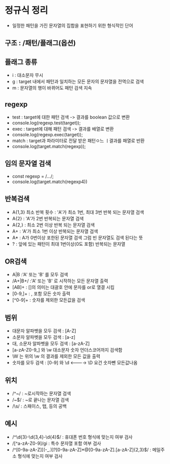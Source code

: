 # 정규식 정리
 * 일정한 패턴을 가진 문자열의 집합을 표현하기 위한 형식적인 단어

## 구조 : /패턴/플래그(옵션) 

## 플래그 종류
* i : 대소문자 무시
* g : target 내에서 패턴과 일치하는 모든 문자의 문자열을 전역으로 검색
* m : 문자열의 행이 바뀌어도 패턴 검색 지속

## regexp
* test : target에 대한 패턴 검색 -> 결과를 boolean 값으로 변환
 * console.log(regexp.test(target));
* exec : target에 대해 패턴 검색 -> 결과를 배열로 변환
 * console.log(regexp.exec(target));
* match : target과 파라미터로 전달 받은 패턴ㅇ느 ㅣ결과를 패열로 반환
 * console.log(target.match(regexp));

## 임의 문자열 검색
* const regexp = /.../;
* console.log(target.match(regexp4))

## 반복검색
* A{1,3} 최소 반복 횟수 : 'A'가 최소 1번, 최대 3번 반복 되는 문자열 검색
* A{2} : 'A'가 2번 반복되는 문자열 검색
* A{2,} : 최소 2번 이상 반복 되는 문자열 검색
* A+ : 'A'가 최소 1번 이상 반복되는 문자열 검색
* A* : A가 0번이상 포한된 문자열 검색 그럼 빈 문자열도 검색 된다는 뜻
* ? : 앞에 있는 패턴이 최대 1번이상(0도 포함) 반복되는 문자열

## OR검색
* A|B       :'A' 또는 'B' 를 모두 검색
* /A+|B+/   :'A' 또는 'B' 로 시작하는 모든 문자열 출력
* [AB]+     : []의 의미는 대괄호 안에 문자를 or로 열결 시킴
* [0-9,]+   : , 포함 모든 숫자 출력
* [^0-9]+   : 숫자를 제외한 모든값을 검색


## 범위
* 대문자 알파벳을 모두 검색 : [A-Z]
* 소문자 알파벳을 모두 검색 : [a-z]
* 대, 소문자 알파벳을 모두 검색 : [a-zA-Z]
* [a-zA-Z0-9_] 와 \w 대소문자 숫자 언더스코어까지 검색함
* \W 는 위의 \w 의 결과를 제외한 모든 값을 출력
* 숫자를 모두 검색 : [0-9] 와 \d <----> \D 요건 숫자뺀 모든값나옴

## 위치
* /^~/       : ~로시작하는 문자열 검색
* /~$/       : ~로 끝나는 문자열 검색
* /\s/       : 스패이스, 탭, 등의 공백

## 예시
* /^\d{3}-\d{3,4}-\d{4}$/ : 휴대폰 번호 형식에 맞는지 여부 검사
*  /[^a-zA-Z0-9]/gi      : 특수 문자열 포함 여부 검사
* /^[0-9a-zA-Z][(-_\.)]?[0-9a-zA-Z]*@[0-9a-zA-Z]\.[a-zA-Z]{2,3}$/  : 메일주소 형식에 맞는지 여부 검사

